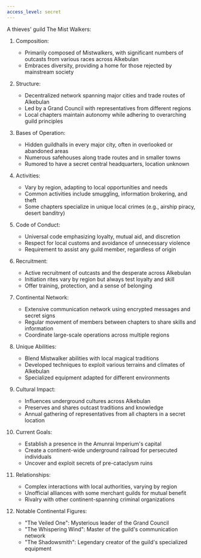```yaml
---
access_level: secret
---
```


A thieves' guild
The Mist Walkers:

1. Composition:
   - Primarily composed of Mistwalkers, with significant numbers of outcasts from various races across Alkebulan
   - Embraces diversity, providing a home for those rejected by mainstream society

2. Structure:
   - Decentralized network spanning major cities and trade routes of Alkebulan
   - Led by a Grand Council with representatives from different regions
   - Local chapters maintain autonomy while adhering to overarching guild principles

3. Bases of Operation:
   - Hidden guildhalls in every major city, often in overlooked or abandoned areas
   - Numerous safehouses along trade routes and in smaller towns
   - Rumored to have a secret central headquarters, location unknown

4. Activities:
   - Vary by region, adapting to local opportunities and needs
   - Common activities include smuggling, information brokering, and theft
   - Some chapters specialize in unique local crimes (e.g., airship piracy, desert banditry)

5. Code of Conduct:
   - Universal code emphasizing loyalty, mutual aid, and discretion
   - Respect for local customs and avoidance of unnecessary violence
   - Requirement to assist any guild member, regardless of origin

6. Recruitment:
   - Active recruitment of outcasts and the desperate across Alkebulan
   - Initiation rites vary by region but always test loyalty and skill
   - Offer training, protection, and a sense of belonging

7. Continental Network:
   - Extensive communication network using encrypted messages and secret signs
   - Regular movement of members between chapters to share skills and information
   - Coordinate large-scale operations across multiple regions

8. Unique Abilities:
   - Blend Mistwalker abilities with local magical traditions
   - Developed techniques to exploit various terrains and climates of Alkebulan
   - Specialized equipment adapted for different environments

9. Cultural Impact:
   - Influences underground cultures across Alkebulan
   - Preserves and shares outcast traditions and knowledge
   - Annual gathering of representatives from all chapters in a secret location

10. Current Goals:
    - Establish a presence in the Amunrai Imperium's capital
    - Create a continent-wide underground railroad for persecuted individuals
    - Uncover and exploit secrets of pre-cataclysm ruins

11. Relationships:
    - Complex interactions with local authorities, varying by region
    - Unofficial alliances with some merchant guilds for mutual benefit
    - Rivalry with other continent-spanning criminal organizations

12. Notable Continental Figures:
    - "The Veiled One": Mysterious leader of the Grand Council
    - "The Whispering Wind": Master of the guild's communication network
    - "The Shadowsmith": Legendary creator of the guild's specialized equipment